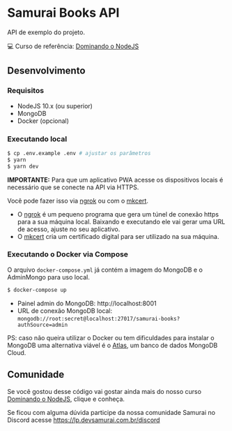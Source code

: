 # Samurai Books API

API de exemplo do projeto.

💻 Curso de referência: [Dominando o NodeJS](https://devsamurai.com.br)

## Desenvolvimento

### Requisitos

- NodeJS 10.x (ou superior)
- MongoDB
- Docker (opcional)

### Executando local

```bash
$ cp .env.example .env # ajustar os parâmetros
$ yarn
$ yarn dev
```

**IMPORTANTE:** Para que um aplicativo PWA acesse os dispositivos locais é necessário que se conecte na API via HTTPS.

Você pode fazer isso via [ngrok](https://ngrok.com/) ou com o [mkcert](https://github.com/FiloSottile/mkcert).

- O [ngrok](https://ngrok.com/) é um pequeno programa que gera um túnel de conexão https para a sua máquina local. Baixando e executando ele vai gerar uma URL de acesso, ajuste no seu aplicativo.
- O [mkcert](https://github.com/FiloSottile/mkcert) cria um certificado digital para ser utilizado na sua máquina.

### Executando o Docker via Compose

O arquivo `docker-compose.yml` já contém a imagem do MongoDB e o AdminMongo para uso local.

```bash
$ docker-compose up
```

- Painel admin do MongoDB: http://localhost:8001
- URL de conexão MongoDB local: `mongodb://root:secret@localhost:27017/samurai-books?authSource=admin`

PS: caso não queira utilizar o Docker ou tem dificuldades para instalar o MongoDB uma alternativa viável é o [Atlas](https://www.mongodb.com/cloud/atlas), um banco de dados MongoDB Cloud.

## Comunidade

Se você gostou desse código vai gostar ainda mais do nosso curso [Dominando o NodeJS](https://devsamurai.com.br), clique e conheça.

Se ficou com alguma dúvida participe da nossa comunidade Samurai no Discord acesse https://lp.devsamurai.com.br/discord
